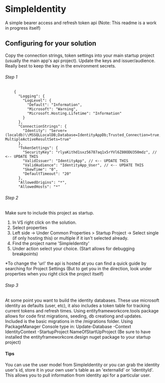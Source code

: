 # SimpleIdentity
A simple bearer access and refresh token api
(Note: This readme is a work in progress itself)

## Configuring for your solution
Copy the connection strings, token settings into your main startup project (usually the main app's api project). Update the keys and issuer/audience. Really best to keep
the key in the environment secrets.

###### Step 1

        {
          "Logging": {
            "LogLevel": {
              "Default": "Information",
              "Microsoft": "Warning",
              "Microsoft.Hosting.Lifetime": "Information"
            }
          },
          "ConnectionStrings": {
            "Identity": "Server=(localdb)\\MSSQLLocalDB;Database=IdentityAppDb;Trusted_Connection=true; MultipleActiveResultSets=true"
          },
          "TokenSettings": {
            "SecurityKey": "rlyaKithd1sxz56787aq1x5rYVl6Z80ODU350mdz", // <-- UPDATE THIS
            "ValidIssuer": "IdentityApp", // <-- UPDATE THIS
            "ValidAudience": "IdentityApp_User", // <-- UPDATE THIS
            "SkewTime": "0",
            "DefaultTimeout": "20"
          },
          "AllowedOrigins": "*",
          "AllowedHosts": "*"

###### Step 2
Make sure to include this project as startup.
1. In VS right click on the solution.
2. Select properties
3. Left side -> Under Common Properties > Startup Project -> Select single (if only hosting this) or multiple if it isn't selected already. 
4. Find the project name 'SimpleIdentity' 
5. Under action select your choice. (Start allows for debugging breakpoints)

*To change the 'url' the api is hosted at you can find a quick guide by searching for Project Settings (But to get you in the direction, look under properties
when you right click the project itself)

###### Step 3
At some point you want to build the identity databases. These use microsoft identity as defaults (user, etc), it also includes a token table for tracking
current tokens and refresh times. Using entityframeworkcore.tools package allows for code first migrations, seeding, db creationg and updates.
Included is the basic migrations in the /migrations folder.
Using PackageManager Console type in:
        Update-Database -Context IdentityContext -StartupProject NameOfStartUpProject
(Be sure to have installed the entityframeworkcore.design nuget package to your startup project)

#### Tips
You can use the user model from SimpleIdentity or you can grab the identity user's id, store it in your own user's table as an 'externalId' or 'identityId'. This
allows you to pull information from identity api for a particular user.
